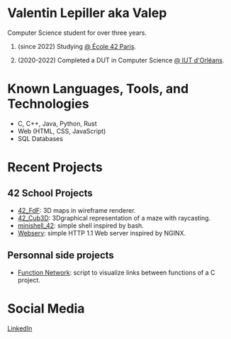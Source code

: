 # Valentin Lepiller aka Valep

Computer Science student for over three years.

1. (since 2022) Studying [@ École 42 Paris](https://42.fr/).

2. (2020-2022) Completed a DUT in Computer Science [@ IUT d'Orléans](https://www.univ-orleans.fr/fr/iut-orleans).

# Known Languages, Tools, and Technologies
- C, C++, Java, Python, Rust
- Web (HTML, CSS, JavaScript)
- SQL Databases

# Recent Projects
## 42 School Projects
- [42_FdF](https://github.com/valentinValep/42_Fdf): 3D maps in wireframe renderer.
- [42_Cub3D](https://github.com/valentinValep/42_cub3D): 3Dgraphical representation of a maze with raycasting.
- [minishell_42](https://github.com/valentinValep/minishell_42): simple shell inspired by bash.
- [Webserv](https://github.com/valentinValep/Webserv): simple HTTP 1.1 Web server inspired by NGINX.
## Personnal side projects
- [Function Network](https://github.com/valentinValep/Function_Network): script to visualize links between functions of a C project.
# Social Media
[LinkedIn](https://www.linkedin.com/in/valentin-lepiller-valep/)
